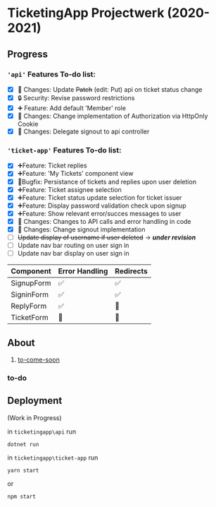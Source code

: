 # TicketingApp Projectwerk (2020-2021)

## Progress
### `'api'` Features To-do list:
- [x] 🎨 Changes: Update ~~Patch~~ (edit: Put) api on ticket status change
- [x] 🔒 Security: Revise password restrictions
- [x] ➕ Feature: Add default 'Member' role
- [x] 🎨 Changes: Change implementation of Authorization via HttpOnly Cookie
- [x] 🎨 Changes: Delegate signout to api controller

### `'ticket-app'` Features To-do list:
- [x] ➕Feature: Ticket replies
- [x] ➕Feature: 'My Tickets' component view
- [x] 🐛Bugfix: Persistance of tickets and replies upon user deletion
- [x] ➕Feature: Ticket assignee selection
- [x] ➕Feature: Ticket status update selection for ticket issuer
- [x] ➕Feature: Display password validation check upon signup
- [x] ➕Feature: Show relevant error/succes messages to user
- [x] 🎨 Changes: Changes to API calls and error handling in code
- [x] 🎨 Changes: Change signout implementation
- [ ] ~~Update display of username if user deleted~~ &rarr; __*under revision*__
- [ ] Update nav bar routing on user sign in
- [ ] Update nav bar display on user sign in

Component|Error Handling|Redirects
---|---|---
SignupForm|✅|✅
SigninForm|✅|✅
ReplyForm| ✅|🚧
TicketForm|🚧|🚧

## About

1. [to-come-soon](#to-do)

### to-do

## Deployment

(Work in Progress)

in `ticketingapp\api` run
```
dotnet run
```

in `ticketingapp\ticket-app` run
```
yarn start
```
or
```
npm start
```
